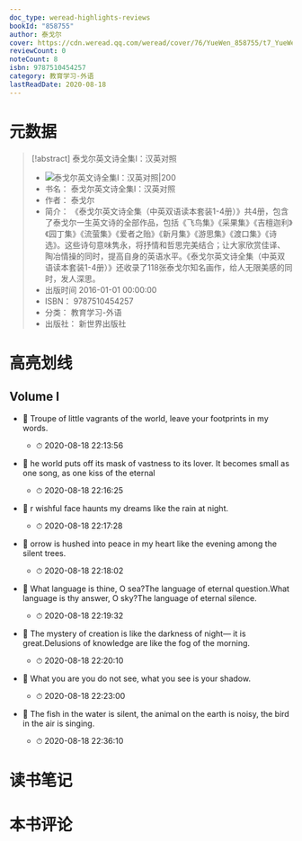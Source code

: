```yaml
---
doc_type: weread-highlights-reviews
bookId: "858755"
author: 泰戈尔
cover: https://cdn.weread.qq.com/weread/cover/76/YueWen_858755/t7_YueWen_858755.jpg
reviewCount: 0
noteCount: 8
isbn: 9787510454257
category: 教育学习-外语
lastReadDate: 2020-08-18
---
```

# 元数据
> [!abstract] 泰戈尔英文诗全集Ⅰ：汉英对照
> - ![ 泰戈尔英文诗全集Ⅰ：汉英对照|200](https://cdn.weread.qq.com/weread/cover/76/YueWen_858755/t7_YueWen_858755.jpg)
> - 书名： 泰戈尔英文诗全集Ⅰ：汉英对照
> - 作者： 泰戈尔
> - 简介： 《泰戈尔英文诗全集（中英双语读本套装1-4册）》共4册，包含了泰戈尔一生英文诗的全部作品，包括《飞鸟集》《采果集》《吉檀迦利》《园丁集》《流萤集》《爱者之贻》《新月集》《游思集》《渡口集》《诗选》。这些诗句意味隽永，将抒情和哲思完美结合；让大家欣赏佳译、陶冶情操的同时，提高自身的英语水平。《泰戈尔英文诗全集（中英双语读本套装1-4册）》还收录了118张泰戈尔知名画作，给人无限美感的同时，发人深思。
> - 出版时间 2016-01-01 00:00:00
> - ISBN： 9787510454257
> - 分类： 教育学习-外语
> - 出版社： 新世界出版社

# 高亮划线

## Volume Ⅰ


- 📌 Troupe of little vagrants of the world, leave your footprints in my words. 
    - ⏱ 2020-08-18 22:13:56 

- 📌 he world puts off its mask of vastness to its lover. It becomes small as one song, as one kiss of the eternal 
    - ⏱ 2020-08-18 22:16:25 

- 📌 r wishful face haunts my dreams like the rain at night. 
    - ⏱ 2020-08-18 22:17:28 

- 📌 orrow is hushed into peace in my heart like the evening among the silent trees. 
    - ⏱ 2020-08-18 22:18:02 

- 📌 What language is thine, O sea?The language of eternal question.What language is thy answer, O sky?The language of eternal silence. 
    - ⏱ 2020-08-18 22:19:32 

- 📌 The mystery of creation is like the darkness of night— it is great.Delusions of knowledge are like the fog of the morning. 
    - ⏱ 2020-08-18 22:20:10 

- 📌 What you are you do not see, what you see is your shadow. 
    - ⏱ 2020-08-18 22:23:00 

- 📌 The fish in the water is silent, the animal on the earth is noisy, the bird in the air is singing. 
    - ⏱ 2020-08-18 22:36:10 
# 读书笔记

# 本书评论

